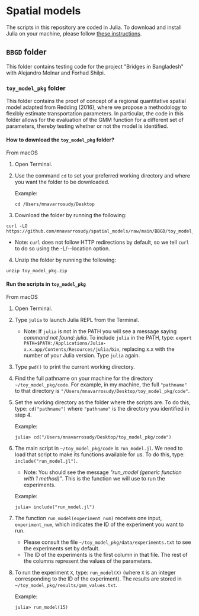 # Spatial models

The scripts in this repository are coded in Julia. To download and install Julia on your machine, please follow [these instructions](https://julialang.org/downloads/).

## `BBGD` folder

This folder contains testing code for the project "Bridges in Bangladesh" with Alejandro Molnar and Forhad Shilpi.

### `toy_model_pkg` folder

This folder contains the proof of concept of a regional quantitative spatial model adapted from Redding (2016), where we propose a methodology to flexibly estimate transportation parameters. In particular, the code in this folder allows for the evaluation of the GMM function for a different set of parameters, thereby testing whether or not the model is identified.

#### How to download the `toy_model_pkg` folder?

From macOS

1. Open Terminal.
2. Use the command `cd` to set your preferred working directory and where you want the folder to be downloaded.

    Example:
    ```
    cd /Users/mnavarrosudy/Desktop
    ```

3. Download the folder by running the following:

```
curl -LO https://github.com/mnavarrosudy/spatial_models/raw/main/BBGD/toy_model_pkg.zip
```
    
- Note: `curl` does not follow HTTP redirections by default, so we tell `curl` to do so using the -L/--location option.

4. Unzip the folder by running the following:

```
unzip toy_model_pkg.zip
```

#### Run the scripts in `toy_model_pkg`

From macOS

1. Open Terminal.
2. Type `julia` to launch Julia REPL from the Terminal.    
    - Note: If `julia` is not in the PATH you will see a message saying *command not found: julia*. To include `julia` in the PATH, type: `export PATH=$PATH:/Applications/Julia-x.x.app/Contents/Resources/julia/bin`, replacing x.x with the number of your Julia version. Type `julia` again.

5. Type `pwd()` to print the current working directory.
6. Find the full pathname on your machine for the directory `~/toy_model_pkg/code`. For example, in my machine, the full `"pathname"` to that directory is `"/Users/mnavarrosudy/Desktop/toy_model_pkg/code"`.
7. Set the working directory as the folder where the scripts are. To do this, type: `cd("pathname")` where `"pathname"` is the directory you identified in step 4.

    Example:
    ```
    julia> cd("/Users/mnavarrosudy/Desktop/toy_model_pkg/code")
    ```

8. The main script in `~/toy_model_pkg/code` is `run_model.jl`. We need to load that script to make its functions available for us. To do this, type: `include("run_model.jl")`. 
   - Note: You should see the message *"run_model (generic function with 1 method)"*. This is the function we will use to run the experiments.

    Example:
    ```
    julia> include("run_model.jl")
    ```

9. The function `run_model(experiment_num)` receives one input, `experiment_num`, which indicates the ID of the experiment you want to run. 
    - Please consult the file `~/toy_model_pkg/data/experiments.txt` to see the experiments set by default. 
    - The ID of the experiments is the first column in that file. The rest of the columns represent the values of the parameters. 
10. To run the experiment `X`, type: `run_model(X)` (where `X` is an integer corresponding to the ID of the experiment). The results are stored in `~/toy_model_pkg/results/gmm_values.txt`.

    Example:
    ```
    julia> run_model(15)
    ```